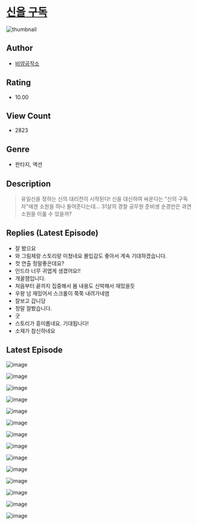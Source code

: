# [신을 구독](https://comic.naver.com/challenge/list?titleId=810883)
![thumbnail](https://image-comic.pstatic.net/user_contents_data/challenge_comic/2023/05/24/upload_3833518085062734390_480x623.jpeg)

## Author
- [비얌공작소](https://comic.naver.com/artistTitle?id=367112)

## Rating
- 10.00

## View Count
- 2823

## Genre
- 판타지, 액션

## Description
> 유일신을 정하는 신의 대리전이 시작된다! 신을 대신하여 싸운다는 "신의 구독자"에겐 소원을 하나 들어준다는데... 31살의 경찰 공무원 준비생 순경만은 과연 소원을 이룰 수 있을까?

## Replies (Latest Episode)
- 잘 봤으요
- 와 그림체랑 스토리랑 미쳤네요 몰입감도 좋아서 계속 기대하겠습니다.
- 컷 연출 정말좋은데요?
- 인드라 너무 귀엽게 생겼어요!!
- 개꿀잼입니다.
- 처음부터 끝까지 집중해서 봄 내용도 신박해서 재밌을듯
- 우왕 넘 재밌어서 스크롤이 쭉쭉 내려가네염
- 잘보고 갑니당
- 정말 잘봤습니다.
- 굿
- 스토리가 흥미롭네요. 기대됩니다!
- 소재가 참신하네요

## Latest Episode
![image](https://image-comic.pstatic.net/user_contents_data/challenge_comic/2023/05/25/367112/upload_3473513608571401827.jpeg)

![image](https://image-comic.pstatic.net/user_contents_data/challenge_comic/2023/05/25/367112/upload_3761129327571722596.jpeg)

![image](https://image-comic.pstatic.net/user_contents_data/challenge_comic/2023/05/25/367112/upload_4122545405334676580.jpeg)

![image](https://image-comic.pstatic.net/user_contents_data/challenge_comic/2023/05/25/367112/upload_3545513113022652981.jpeg)

![image](https://image-comic.pstatic.net/user_contents_data/challenge_comic/2023/05/25/367112/upload_3834312825747235938.jpeg)

![image](https://image-comic.pstatic.net/user_contents_data/challenge_comic/2023/05/25/367112/upload_3690810065647908916.jpeg)

![image](https://image-comic.pstatic.net/user_contents_data/challenge_comic/2023/05/25/367112/upload_3906081239704351031.jpeg)

![image](https://image-comic.pstatic.net/user_contents_data/challenge_comic/2023/05/25/367112/upload_3688554972430022200.jpeg)

![image](https://image-comic.pstatic.net/user_contents_data/challenge_comic/2023/05/25/367112/upload_7161911105063249507.jpeg)

![image](https://image-comic.pstatic.net/user_contents_data/challenge_comic/2023/05/25/367112/upload_7075773374835210342.jpeg)

![image](https://image-comic.pstatic.net/user_contents_data/challenge_comic/2023/05/25/367112/upload_7221351819530023012.jpeg)

![image](https://image-comic.pstatic.net/user_contents_data/challenge_comic/2023/05/25/367112/upload_3472386785092581424.jpeg)

![image](https://image-comic.pstatic.net/user_contents_data/challenge_comic/2023/05/25/367112/upload_3990814038985696870.jpeg)

![image](https://image-comic.pstatic.net/user_contents_data/challenge_comic/2023/05/25/367112/upload_7221294644992227124.jpeg)
